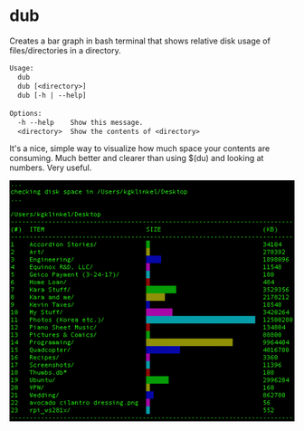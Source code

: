 # dub
Creates a bar graph in bash terminal that shows relative disk usage of files/directories in a directory.

    Usage:
      dub
      dub [<directory>]
      dub [-h | --help]

    Options:
      -h --help    Show this message.
      <directory>  Show the contents of <directory>

It's a nice, simple way to visualize how much space your contents are consuming.  Much better and clearer than using $(du) and looking at numbers.  Very useful.


![](https://github.com/doorbell88/dub/blob/master/Screenshots/dub_screenshot.png "dub showing disk usage bars")
